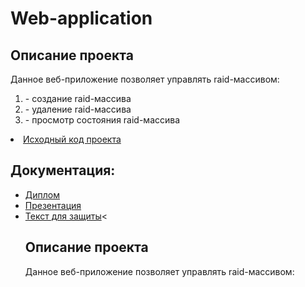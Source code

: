 # Web-application
<p align="center"></p>
<p align="center">
<h2>Описание проекта</h2>
Данное веб-приложение позволяет управлять raid-массивом:
<ol>
<li>- создание raid-массива</li>
<li>- удаление raid-массива</li>
<li>- просмотр состояния raid-массива</li>
</ol>
<li><a href="https://github.com/VictorGrig32/Web-application/tree/main/raid_manager-main">Исходный код проекта</a></li>
<h2>Документация:</h2>
<ul>
<li><a href="https://github.com/VictorGrig32/MyMarks/tree/main/documents/Диаграммы">Диплом</a></li>
<li><a href="https://github.com/VictorGrig32/Evaluator/blob/843e6c3e0c2af266ecc065ed5c93d11a7b10d4b1/documents/Tekhnicheskoe_zadanie_5_komanda.pdf">Презентация</a></li>
<li><a href="https://github.com/VictorGrig32/MyMarks/blob/cfdbd713422b47a7b4548b96efeb2a3c2812d373/documents/Kursovaya_mymarks.pdf">Текст для защиты</a><
<h2>Описание проекта</h2>
Данное веб-приложение позволяет управлять raid-массивом:
<ol>
